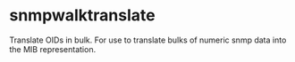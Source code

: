 snmpwalktranslate
=================

Translate OIDs in bulk.  For use to translate bulks of numeric snmp data into the MIB representation.

